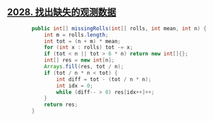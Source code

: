 

> 

## [2028. 找出缺失的观测数据](https://leetcode-cn.com/problems/find-missing-observations/)

```java
        public int[] missingRolls(int[] rolls, int mean, int n) {
            int m = rolls.length;
            int tot = (n + m) * mean;
            for (int x : rolls) tot -= x;
            if (tot < n || tot > 6 * n) return new int[]{};
            int[] res = new int[n];
            Arrays.fill(res, tot / n);
            if (tot / n * n < tot) {
                int diff = tot - (tot / n * n);
                int idx = 0;
                while (diff-- > 0) res[idx++]++;
            }
            return res;
        }
```

